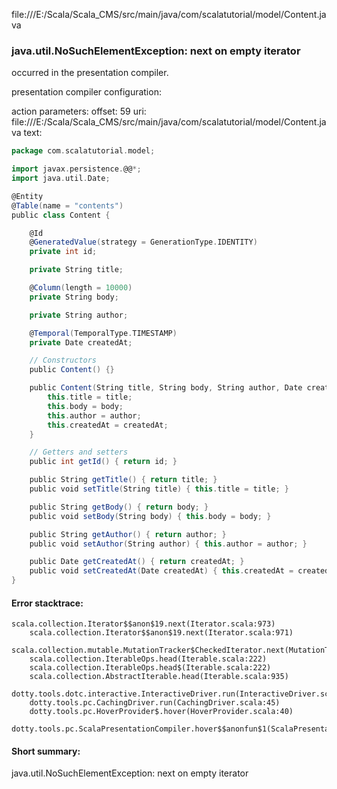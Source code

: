 file:///E:/Scala/Scala_CMS/src/main/java/com/scalatutorial/model/Content.java
### java.util.NoSuchElementException: next on empty iterator

occurred in the presentation compiler.

presentation compiler configuration:


action parameters:
offset: 59
uri: file:///E:/Scala/Scala_CMS/src/main/java/com/scalatutorial/model/Content.java
text:
```scala
package com.scalatutorial.model;

import javax.persistence.@@*;
import java.util.Date;

@Entity
@Table(name = "contents")
public class Content {

    @Id
    @GeneratedValue(strategy = GenerationType.IDENTITY)
    private int id;

    private String title;

    @Column(length = 10000)
    private String body;

    private String author;

    @Temporal(TemporalType.TIMESTAMP)
    private Date createdAt;

    // Constructors
    public Content() {}

    public Content(String title, String body, String author, Date createdAt) {
        this.title = title;
        this.body = body;
        this.author = author;
        this.createdAt = createdAt;
    }

    // Getters and setters
    public int getId() { return id; }

    public String getTitle() { return title; }
    public void setTitle(String title) { this.title = title; }

    public String getBody() { return body; }
    public void setBody(String body) { this.body = body; }

    public String getAuthor() { return author; }
    public void setAuthor(String author) { this.author = author; }

    public Date getCreatedAt() { return createdAt; }
    public void setCreatedAt(Date createdAt) { this.createdAt = createdAt; }
}

```



#### Error stacktrace:

```
scala.collection.Iterator$$anon$19.next(Iterator.scala:973)
	scala.collection.Iterator$$anon$19.next(Iterator.scala:971)
	scala.collection.mutable.MutationTracker$CheckedIterator.next(MutationTracker.scala:76)
	scala.collection.IterableOps.head(Iterable.scala:222)
	scala.collection.IterableOps.head$(Iterable.scala:222)
	scala.collection.AbstractIterable.head(Iterable.scala:935)
	dotty.tools.dotc.interactive.InteractiveDriver.run(InteractiveDriver.scala:164)
	dotty.tools.pc.CachingDriver.run(CachingDriver.scala:45)
	dotty.tools.pc.HoverProvider$.hover(HoverProvider.scala:40)
	dotty.tools.pc.ScalaPresentationCompiler.hover$$anonfun$1(ScalaPresentationCompiler.scala:389)
```
#### Short summary: 

java.util.NoSuchElementException: next on empty iterator